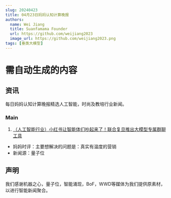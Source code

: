 ```yaml
---
slug: 20240423
title: 04月23日妈妈认知计算晚报
authors:
  name: Wei Jiang
  title: Suanfamama Founder
  url: https://github.com/weijiang2023
  image_url: https://github.com/weijiang2023.png
tags: [垂类大模型]
---
```


# 需自动生成的内容
## 资讯
每日妈妈认知计算晚报精选人工智能，时尚及教培行业新闻。

### Main

1. [（人工智能行业）小红书让智能体们吵起来了！联合复旦推出大模型专属群聊工具](https://mp.weixin.qq.com/s/xqcpu78avAPigLzw9M2wlw)
* 妈妈时评：主要想解决的问题是：真实有温度的营销
* 新闻源：量子位

## 声明

我们感谢机器之心，量子位，智能涌现，BoF，WWD等媒体为我们提供原素材，以进行智能新闻聚合。